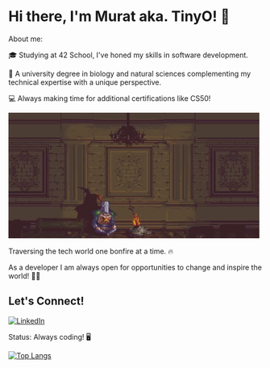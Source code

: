 <h1>Hi there, I'm Murat aka. TinyO! 🤖</h1>

About me:

🎓 Studying at 42 School, I've honed my skills in software development.

🔬 A university degree in biology and natural sciences complementing my technical expertise with a unique perspective.

💻 Always making time for additional certifications like CS50! 





![](https://github.com/OkuM1/OkuM1/blob/main/darksouls.gif)



Traversing the tech world one bonfire at a time. 🔥



As a developer I am always open for opportunities to change and inspire the world!  🚀✨

<h2>Let's Connect!</h2>


[![LinkedIn](https://img.shields.io/badge/LinkedIn-Profile-blue?style=flat-square&logo=linkedin)](https://www.linkedin.com/in/muratokutucu)



Status: Always coding! 🖥️






[![Top Langs](https://github-readme-stats.vercel.app/api/top-langs/?username=OkuM1)](https://github.com/OkuM1/github-readme-stats)

